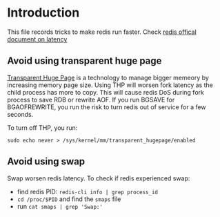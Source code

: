 # Introduction

This file records tricks to make redis run faster.
Check [redis offical document on latency][2]

## Avoid using transparent huge page

[Transparent Huge Page][1] is a technology to manage bigger memeory by
increasing memory page size. Using THP will worsen fork latency as the child
process has more to copy. This will cause redis DoS during fork process to
save RDB or rewrite AOF. If you run BGSAVE for BGAOFREWRITE, you run the risk
to turn redis out of service for a few seconds.

To turn off THP, you run:

    sudo echo never > /sys/kernel/mm/transparent_hugepage/enabled

## Avoid using swap

Swap worsen redis latency. To check if redis experienced swap:

- find redis PID: `redis-cli info | grep process_id`
- `cd /proc/$PID` and find the `smaps` file
- run `cat smaps | grep 'Swap:'`


[1]: https://access.redhat.com/documentation/en-us/red_hat_enterprise_linux/6/html/performance_tuning_guide/s-memory-transhuge
[2]: https://redis.io/topics/latency
